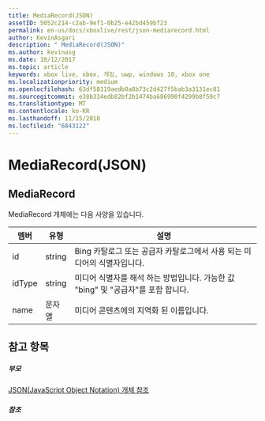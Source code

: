 ```yaml
---
title: MediaRecord(JSON)
assetID: 5052c214-c2ab-9ef1-0b25-e42bd459bf23
permalink: en-us/docs/xboxlive/rest/json-mediarecord.html
author: KevinAsgari
description: " MediaRecord(JSON)"
ms.author: kevinasg
ms.date: 10/12/2017
ms.topic: article
keywords: xbox live, xbox, 게임, uwp, windows 10, xbox one
ms.localizationpriority: medium
ms.openlocfilehash: 63df58119aedb0a8b73c2d427f5bab3a3131ec81
ms.sourcegitcommit: e38b334edb82bf2b1474ba686990f4299b8f59c7
ms.translationtype: MT
ms.contentlocale: ko-KR
ms.lasthandoff: 11/15/2018
ms.locfileid: "6843122"
---
```

# <a name="mediarecord-json"></a>MediaRecord(JSON)
 
<a id="ID4EO"></a>

 
## <a name="mediarecord"></a>MediaRecord
 
MediaRecord 개체에는 다음 사양을 있습니다.
 
| 멤버| 유형| 설명| 
| --- | --- | --- | 
| id| string| Bing 카탈로그 또는 공급자 카탈로그에서 사용 되는 미디어의 식별자입니다.| 
| idType| string| 미디어 식별자를 해석 하는 방법입니다. 가능한 값 "bing" 및 "공급자"를 포함 합니다.| 
| name| 문자열| 미디어 콘텐츠에의 지역화 된 이름입니다.| 
  
<a id="ID4ECC"></a>

 
## <a name="see-also"></a>참고 항목
 
<a id="ID4EEC"></a>

 
##### <a name="parent"></a>부모 

[JSON(JavaScript Object Notation) 개체 참조](atoc-xboxlivews-reference-json.md)

  
<a id="ID4EQC"></a>

 
##### <a name="reference"></a>참조   